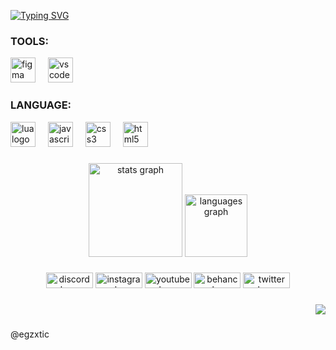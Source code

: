 [![Typing SVG](https://readme-typing-svg.herokuapp.com?font=Clash+Display&weight=700&size=50&pause=1000&color=4F27DE&background=FF000000&center=true&vCenter=true&width=600&lines=EGZXTIC)](https://git.io/typing-svg)

###

<h3 align="left">TOOLS:</h3>
<div align="left">
  <img src="https://cdn.jsdelivr.net/gh/devicons/devicon/icons/figma/figma-original.svg" height="40" alt="figma logo"  />
  <img width="12" />
  <img src="https://cdn.jsdelivr.net/gh/devicons/devicon/icons/vscode/vscode-original.svg" height="40" alt="vscode logo"  />
</div>

###

<h3 align="left">LANGUAGE:</h3>
<div align="left">
  <img src="https://cdn.simpleicons.org/lua/2C2D72" height="40" alt="lua logo"  />
  <img width="12" />
  <img src="https://cdn.simpleicons.org/javascript/F7DF1E" height="40" alt="javascript logo"  />
  <img width="12" />
  <img src="https://cdn.simpleicons.org/css3/1572B6" height="40" alt="css3 logo"  />
  <img width="12" />
  <img src="https://cdn.simpleicons.org/html5/E34F26" height="40" alt="html5 logo"  />
</div>

###

<div align="center">
  <img src="https://github-readme-stats.vercel.app/api?username=egzxtic&hide_title=false&hide_rank=false&show_icons=true&include_all_commits=true&count_private=true&disable_animations=false&theme=github_dark&locale=en&hide_border=true&order=1&custom_title=@egzxtic" height="150" alt="stats graph"  />
  <img src="https://github-readme-stats.vercel.app/api/top-langs?username=egzxtic&locale=en&hide_title=true&layout=compact&card_width=320&langs_count=5&theme=github_dark&hide_border=true&order=2" height="100" alt="languages graph"  />
</div>

###

<div align="center">
  <img src="https://raw.githubusercontent.com/maurodesouza/profile-readme-generator/master/src/assets/icons/social/discord/default.svg" width="75" height="25" alt="discord logo"  />
  <img src="https://raw.githubusercontent.com/maurodesouza/profile-readme-generator/master/src/assets/icons/social/instagram/default.svg" width="75" height="25" alt="instagram logo"  />
  <img src="https://raw.githubusercontent.com/maurodesouza/profile-readme-generator/master/src/assets/icons/social/youtube/default.svg" width="75" height="25" alt="youtube logo"  />
  <img src="https://raw.githubusercontent.com/maurodesouza/profile-readme-generator/master/src/assets/icons/social/behance/default.svg" width="75" height="25" alt="behance logo"  />
  <img src="https://raw.githubusercontent.com/maurodesouza/profile-readme-generator/master/src/assets/icons/social/twitter/default.svg" width="75" height="25" alt="twitter logo"  />
</div>

###

<div align="right">
  <img src="https://visitor-badge.laobi.icu/badge?page_id=egzxtic.egzxtic&left_color=black&right_color=black&left_text=views"  />
</div>

###

<p align="left">@egzxtic</p>
